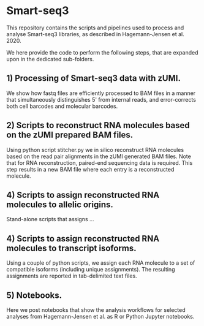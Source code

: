 # Smart-seq3

This repository contains the scripts and pipelines used to process and analyse Smart-seq3 libraries, as described in Hagemann-Jensen et al. 2020. 

We here provide the code to perform the following steps, that are expanded upon in the dedicated sub-folders.

## 1) Processing of Smart-seq3 data with zUMI. 
We show how fastq files are efficiently processed to BAM files in a manner that simultaneously distinguishes 5' from internal reads, and error-corrects both cell barcodes and molecular barcodes.

## 2) Scripts to reconstruct RNA molecules based on the zUMI prepared BAM files.
Using python script stitcher.py we in silico reconstruct RNA molecules based on the read pair alignments in the zUMI generated BAM files. Note that for RNA reconstruction, paired-end sequencing data is required. This step results in a new BAM file where each entry is a reconstructed molecule.

## 4) Scripts to assign reconstructed RNA molecules to allelic origins.
Stand-alone scripts that assigns ...

## 4) Scripts to assign reconstructed RNA molecules to transcript isoforms.
Using a couple of python scripts, we assign each RNA molecule to a set of compatible isoforms (including unique assignments). The resulting assignments are reported in tab-delimited text files.

## 5) Notebooks.
Here we post notebooks that show the analysis workflows for selected analyses from Hagemann-Jensen et al. as R or Python Jupyter notebooks.

